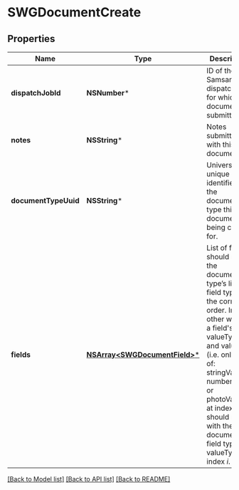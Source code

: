 # SWGDocumentCreate

## Properties
Name | Type | Description | Notes
------------ | ------------- | ------------- | -------------
**dispatchJobId** | **NSNumber*** | ID of the Samsara dispatch job for which the document is submitted | [optional] 
**notes** | **NSString*** | Notes submitted with this document. | [optional] 
**documentTypeUuid** | **NSString*** | Universally unique identifier for the document type this document is being created for. | 
**fields** | [**NSArray&lt;SWGDocumentField&gt;***](SWGDocumentField.md) | List of fields should match the document type’s list of field types in the correct order. In other words, a field&#39;s valueType and value (i.e. only one of: stringValue, numberValue, or photoValue) at index _i_ should match with the document field type’s valueType at index _i_. | 

[[Back to Model list]](../README.md#documentation-for-models) [[Back to API list]](../README.md#documentation-for-api-endpoints) [[Back to README]](../README.md)



